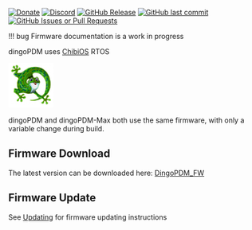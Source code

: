 [![Donate](https://img.shields.io/badge/Donate-PayPal-blue.svg)](https://www.paypal.com/donate/?hosted_button_id=HDE8YCVY9NR2L)
[![Discord](https://img.shields.io/discord/1243358184266010667?label=discord)](https://discord.com/invite/TxnPYQkVu3)
[![GitHub Release](https://img.shields.io/github/v/release/corygrant/dingoPDM_FW?include_prereleases&display_name=tag)](https://github.com/corygrant/dingoPDM_FW/releases)
[![GitHub last commit](https://img.shields.io/github/last-commit/corygrant/dingoPDM_FW)](https://github.com/corygrant/dingoPDM_FW/commits/master/)
[![GitHub Issues or Pull Requests](https://img.shields.io/github/issues/corygrant/dingoPDM_FW)](https://github.com/corygrant/dingoPDM_FW/issues)

!!! bug
    Firmware documentation is a work in progress

dingoPDM uses [ChibiOS](https://www.chibios.org/dokuwiki/doku.php) RTOS 

![Chibi](../images/chibi.png)

dingoPDM and dingoPDM-Max both use the same firmware, with only a variable change during build. 


## Firmware Download

The latest version can be downloaded here: [DingoPDM_FW](https://github.com/corygrant/DingoPDM_FW/releases)

## Firmware Update

See [Updating](./updating.md) for firmware updating instructions
